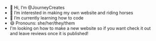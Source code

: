 - 👋 Hi, I’m @JourneyCreates
- 👀 I’m interested in making my own website and riding horses
- 🌱 I’m currently learning how to code
- 😄 Pronouns: she/her/they/them
- I'm looking on how to make a new website so if you want check it out and leave reviews once it is published!

